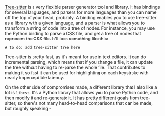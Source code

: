 
[Tree-sitter](https://tree-sitter.github.io/tree-sitter) is a very flexible parser generator tool and library.
It has bindings for several languages, and parsers for more languages than you can name off the top of your head, probably.
A binding enables you to use tree-sitter as a library with a given language, and a parser is what allows you to transform a string of code into a tree of nodes.
For instance, you may use the Python binding to parse a CSS file, and get a tree of nodes that represent the CSS file. It'll look something like this:

```tree-sitter
# to do: add tree-sitter tree here
```

Tree-sitter is pretty fast, as it's meant for use in text editors.
It can do incremental parsing, which means that if you change a file, it can update the tree without having to re-parse the whole file.
That contributes to making it so fast it can be used for highlighting on each keystroke with nearly imperceptible latency.

On the other side of compromises made, a different library that I also like a lot is `libcst`.
It's a Python library that allows you to parse Python code, and then modify it and re-generate it.
It has pretty different goals from tree-sitter, so there's not many head-to-head comparisons that can be made, but roughly speaking - 
